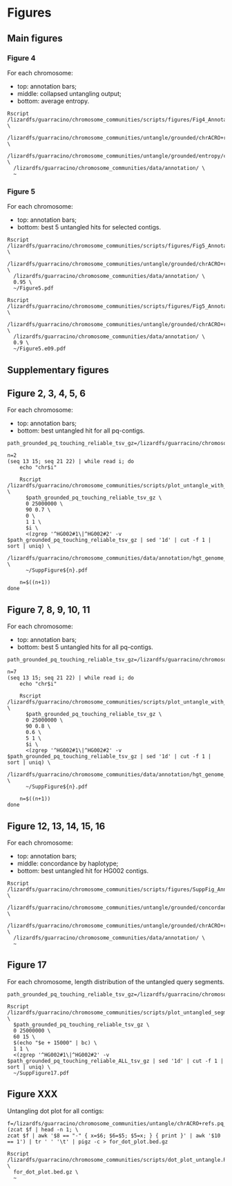 # Figures

## Main figures

### Figure 4

For each chromosome:
- top: annotation bars;
- middle: collapsed untangling output;
- bottom: average entropy.

```shell
Rscript /lizardfs/guarracino/chromosome_communities/scripts/figures/Fig4_Annotation_CollapsedUntangle_AggregatedEntropy.R \
  /lizardfs/guarracino/chromosome_communities/untangle/grounded/chrACRO+refs.pq_contigs.1kbps.hg002prox.hg002hifi.fa.gz.7ef1ba2.04f1c29.ebc49e1.smooth.final.untangle.chm13#chrACRO.e50000.m1000.grounded.pq_touching.reliable.support.dedup.n1.nref1.tsv.gz \
  /lizardfs/guarracino/chromosome_communities/untangle/grounded/entropy/chrACRO+refs.pq_contigs.1kbps.hg002prox.hg002hifi.fa.gz.7ef1ba2.04f1c29.ebc49e1.smooth.final.untangle.chm13#chrACRO.e50000.m1000.grounded.pq_touching.reliable.entropy.by_contig.n1.nref1.tsv \
  /lizardfs/guarracino/chromosome_communities/data/annotation/ \
  ~
```

### Figure 5

For each chromosome:
- top: annotation bars;
- bottom: best 5 untangled hits for selected contigs.

```shell 
Rscript /lizardfs/guarracino/chromosome_communities/scripts/figures/Fig5_Annotation_Untangle5hits.R \
  /lizardfs/guarracino/chromosome_communities/untangle/grounded/chrACRO+refs.pq_contigs.1kbps.hg002prox.hg002hifi.fa.gz.7ef1ba2.04f1c29.ebc49e1.smooth.final.untangle.ALL.e50000.m1000.grounded.pq_touching.reliable.tsv.gz \
  /lizardfs/guarracino/chromosome_communities/data/annotation/ \
  0.95 \
  ~/Figure5.pdf

Rscript /lizardfs/guarracino/chromosome_communities/scripts/figures/Fig5_Annotation_Untangle5hits.R \
  /lizardfs/guarracino/chromosome_communities/untangle/grounded/chrACRO+refs.pq_contigs.1kbps.hg002prox.hg002hifi.fa.gz.7ef1ba2.04f1c29.ebc49e1.smooth.final.untangle.ALL.e50000.m1000.grounded.pq_touching.reliable.tsv.gz \
  /lizardfs/guarracino/chromosome_communities/data/annotation/ \
  0.9 \
  ~/Figure5.e09.pdf
```

## Supplementary figures

## Figure 2, 3, 4, 5, 6

For each chromosome:
- top: annotation bars;
- bottom: best untangled hit for all pq-contigs.

```shell
path_grounded_pq_touching_reliable_tsv_gz=/lizardfs/guarracino/chromosome_communities/untangle/grounded/chrACRO+refs.pq_contigs.1kbps.hg002prox.hg002hifi.fa.gz.7ef1ba2.04f1c29.ebc49e1.smooth.final.untangle.ALL.e50000.m1000.grounded.pq_touching.reliable.tsv.gz

n=2
(seq 13 15; seq 21 22) | while read i; do
    echo "chr$i"
        
    Rscript /lizardfs/guarracino/chromosome_communities/scripts/plot_untangle_with_annotation.R \
      $path_grounded_pq_touching_reliable_tsv_gz \
      0 25000000 \
      90 0.7 \
      0 \
      1 1 \
      $i \
      <(zgrep '^HG002#1\|^HG002#2' -v $path_grounded_pq_touching_reliable_tsv_gz | sed '1d' | cut -f 1 | sort | uniq) \
      /lizardfs/guarracino/chromosome_communities/data/annotation/hgt_genome_euro_chr${i}_0_25Mbp.png \
      ~/SuppFigure${n}.pdf
      
    n=$((n+1))
done
```

## Figure 7, 8, 9, 10, 11

For each chromosome:
- top: annotation bars;
- bottom: best 5 untangled hits for all pq-contigs.

```shell
path_grounded_pq_touching_reliable_tsv_gz=/lizardfs/guarracino/chromosome_communities/untangle/grounded/chrACRO+refs.pq_contigs.1kbps.hg002prox.hg002hifi.fa.gz.7ef1ba2.04f1c29.ebc49e1.smooth.final.untangle.ALL.e50000.m1000.grounded.pq_touching.reliable.tsv.gz

n=7
(seq 13 15; seq 21 22) | while read i; do
    echo "chr$i"
    
    Rscript /lizardfs/guarracino/chromosome_communities/scripts/plot_untangle_with_annotation.R \
      $path_grounded_pq_touching_reliable_tsv_gz \
      0 25000000 \
      90 0.8 \
      0.6 \
      5 1 \
      $i \
      <(zgrep '^HG002#1\|^HG002#2' -v $path_grounded_pq_touching_reliable_tsv_gz | sed '1d' | cut -f 1 | sort | uniq) \
      /lizardfs/guarracino/chromosome_communities/data/annotation/hgt_genome_euro_chr${i}_0_25Mbp.png \
      ~/SuppFigure${n}.pdf
         
    n=$((n+1))
done
```

## Figure 12, 13, 14, 15, 16

For each chromosome:
- top: annotation bars;
- middle: concordance by haplotype;
- bottom: best untangled hit for HG002 contigs.

```shell
Rscript /lizardfs/guarracino/chromosome_communities/scripts/figures/SuppFig_Annotation_Concordance_UntangleBestHit.R \
  /lizardfs/guarracino/chromosome_communities/untangle/grounded/concordance/chrACRO+refs.pq_contigs.1kbps.hg002prox.hg002hifi.fa.gz.7ef1ba2.04f1c29.ebc49e1.smooth.final.untangle.chm13#chrACRO.e50000.m1000.grounded.pq_touching.reliable.concordance.by_haplotype.n1.nref1.tsv \
  /lizardfs/guarracino/chromosome_communities/untangle/grounded/chrACRO+refs.pq_contigs.1kbps.hg002prox.hg002hifi.fa.gz.7ef1ba2.04f1c29.ebc49e1.smooth.final.untangle.ALL.e50000.m1000.grounded.pq_touching.reliable.tsv.gz \
  /lizardfs/guarracino/chromosome_communities/data/annotation/ \
  ~
```

## Figure 17

For each chromosome, length distribution of the untangled query segments.

```shell
path_grounded_pq_touching_reliable_tsv_gz=/lizardfs/guarracino/chromosome_communities/untangle/grounded/chrACRO+refs.pq_contigs.1kbps.hg002prox.hg002hifi.fa.gz.7ef1ba2.04f1c29.ebc49e1.smooth.final.untangle.ALL.e50000.m1000.grounded.pq_touching.reliable.tsv.gz

Rscript /lizardfs/guarracino/chromosome_communities/scripts/plot_untangled_segment_histogram.R \
  $path_grounded_pq_touching_reliable_tsv_gz \
  0 25000000 \
  60 15 \
  $(echo "$e + 15000" | bc) \
  1 1 \
  <(zgrep '^HG002#1\|^HG002#2' -v $path_grounded_pq_touching_reliable_ALL_tsv_gz | sed '1d' | cut -f 1 | sort | uniq) \
  ~/SuppFigure17.pdf
```


## Figure XXX

Untangling dot plot for all contigs:

```shell
f=/lizardfs/guarracino/chromosome_communities/untangle/chrACRO+refs.pq_contigs.1kbps.hg002prox.hg002hifi.fa.gz.7ef1ba2.04f1c29.ebc49e1.smooth.final.untangle.chm13#ACRO.e50000.m1000.j0.n100.fixed.bed.gz
(zcat $f | head -n 1; \
zcat $f | awk '$8 == "-" { x=$6; $6=$5; $5=x; } { print }' | awk '$10 == 1') | tr ' ' '\t' | pigz -c > for_dot_plot.bed.gz

Rscript /lizardfs/guarracino/chromosome_communities/scripts/dot_plot_untangle.R \
  for_dot_plot.bed.gz \
  ~
```